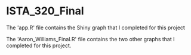 # ISTA_320_Final


The 'app.R' file contains the Shiny graph that I completed for this project

The 'Aaron_Williams_Final.R' file contains the two other graphs that I completed for this project.
